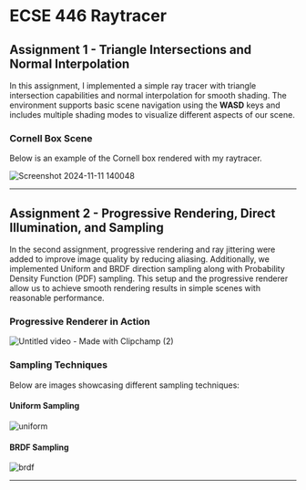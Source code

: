 # ECSE 446 Raytracer

## Assignment 1 - Triangle Intersections and Normal Interpolation

In this assignment, I implemented a simple ray tracer with triangle intersection capabilities and normal interpolation for smooth shading. The environment supports basic scene navigation using the **WASD** keys and includes multiple shading modes to visualize different aspects of our scene.

### Cornell Box Scene

Below is an example of the Cornell box rendered with my raytracer.

![Screenshot 2024-11-11 140048](https://github.com/user-attachments/assets/dc0fdfd6-62d3-4f8a-9c52-7ff08110cefb)

---

## Assignment 2 - Progressive Rendering, Direct Illumination, and Sampling

In the second assignment, progressive rendering and ray jittering were added to improve image quality by reducing aliasing. Additionally, we implemented Uniform and BRDF direction sampling along with Probability Density Function (PDF) sampling. This setup and the progressive renderer allow us to achieve smooth rendering results in simple scenes with reasonable performance.

### Progressive Renderer in Action

![Untitled video - Made with Clipchamp (2)](https://github.com/user-attachments/assets/817668e1-394e-4488-8e42-0d54d3a53861)

### Sampling Techniques

Below are images showcasing different sampling techniques:

#### Uniform Sampling
![uniform](https://github.com/user-attachments/assets/9015747e-910c-4150-8234-91b0d54f215c)

#### BRDF Sampling
![brdf](https://github.com/user-attachments/assets/8c89bbbd-fd81-43f4-a860-1d423c7c628b)

---




 
